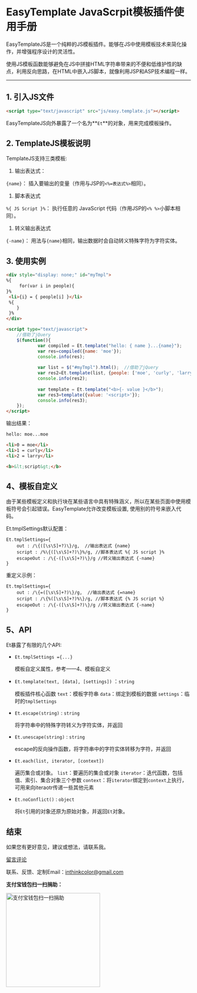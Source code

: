 # EasyTemplate JavaScrpit模板插件使用手册

EasyTemplateJS是一个纯粹的JS模板插件。能够在JS中使用模板技术来简化操作，并增强程序设计的灵活性。

使用JS模板函数能够避免在JS中拼接HTML字符串带来的不便和低维护性的缺点，利用反向思路，在HTML中嵌入JS脚本，就像利用JSP和ASP技术编程一样。


---

## 1. 引入JS文件

```HTML
<script type="text/javascript" src="js/easy.template.js"></script>
```

EasyTemplateJS向外暴露了一个名为**`Et`**的对象，用来完成模板操作。

## 2. TemplateJS模板说明

TemplateJS支持三类模板:

1. 输出表达式：

  `{name}`： 插入要输出的变量（作用与JSP的`<%=表达式%>`相同）。

1. 脚本表达式

  `%{ JS Script }%`： 执行任意的 JavaScript 代码（作用JSP的`<% %>`小脚本相同）。

1. 转义输出表达式
 
  `{-name}`： 用法与`{name}`相同，输出数据时会自动转义特殊字符为字符实体。


## 3. 使用实例

```HTML
<div style="display: none;" id="myTmpl">
%{ 
	 for(var i in people){
}%
 <li>{i} = { people[i] }</li> 
 %{ 
 	}
 }%
</div>

<script type="text/javascript">
    //借助了jQuery
    $(function(){
    		var compiled = Et.template("hello: { name }...{name}");
    		var res=compiled({name: 'moe'});
    		console.info(res);
    		
    		var list = $("#myTmpl").html();  //借助了jQuery
    		var res2=Et.template(list, {people: ['moe', 'curly', 'larry']});
    		console.info(res2);
    		
    		var template = Et.template("<b>{- value }</b>");
    		var res3=template({value: '<script>'});
    		console.info(res3);
    });
</script>
```

输出结果：

```HTML
hello: moe...moe

<li>0 = moe</li>      
<li>1 = curly</li>    
<li>2 = larry</li>          

<b>&lt;script&gt;</b>
```

## 4、模板自定义
由于某些模板定义和执行块在某些语言中具有特殊涵义，所以在某些页面中使用模板符号会引起错误。EasyTemplate允许改变模板设置, 使用别的符号来嵌入代码。

Et.tmplSettings默认配置：
```JS
Et.tmplSettings={
    out : /\{([\s\S]+?)\}/g,  //输出表达式 {name}
    script : /%\{([\s\S]+?)\}%/g, //脚本表达式 %{ JS script }%
    escapeOut : /\{-([\s\S]+?)\}/g //转义输出表达式 {-name}
}
```

重定义示例：
```JS
Et.tmplSettings={
    out : /\{=([\s\S]+?)\}/g,  //输出表达式 {=name}
    script : /\{%([\s\S]+?)%\}/g, //脚本表达式 {% JS script %}
    escapeOut : /\{-([\s\S]+?)\}/g //转义输出表达式 {-name}
}
```
## 5、API

Et暴露了有限的几个API:

- `Et.tmplSettings ={...}`
  
  模板自定义属性，参考——4、模板自定义

- `Et.template(text, [data], [settings])` ：`string`
  
  模板插件核心函数
  `text`：模板字符串
  `data`：绑定到模板的数据
  `settings`：临时的`tmplSettings`

- `Et.escape(string)` : `string`
  
  将字符串中的特殊字符转义为字符实体，并返回

- `Et.unescape(string)` : `string`
  
  escape的反向操作函数，将字符串中的字符实体转移为字符，并返回

- `Et.each(list, iterator, [context])`

  遍历集合或对象。
  `list`：要遍历的集合或对象 
  `iterator`：迭代函数，包括值、索引、集合对象三个参数
  `context`：将`iterator`绑定到`context`上执行，可用来向iteraotr传递一些其他元素


- `Et.noConflict()` : `object`
  
   将`Et`引用的对象还原为原始对象，并返回`Et`对象。




## 结束

如果您有更好意见，建议或想法，请联系我。

[留言评论](http://www.lightfeel.com/easy/easytemplate/zh-cn/index.jsp#about '留言评论')

联系、反馈、定制Email：<inthinkcolor@gmail.com>




<p>
<strong>支付宝钱包扫一扫捐助：</strong>
</p>
<p>

<img alt="支付宝钱包扫一扫捐助" src="http://www.lightfeel.com/easy/images/s.png"  title="支付宝钱包扫一扫捐助"  height="256" width="256"></img>
